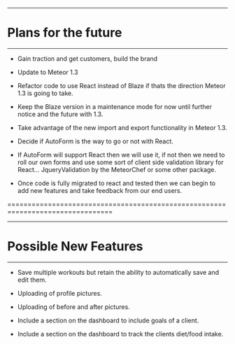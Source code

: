 ----------------------
# Plans for the future
----------------------

- Gain traction and get customers, build the brand

- Update to Meteor 1.3

- Refactor code to use React instead of Blaze if thats the direction Meteor 1.3
  is going to take.

- Keep the Blaze version in a maintenance mode for now until further notice
  and the future with 1.3.

- Take advantage of the new import and export functionality in Meteor 1.3.

- Decide if AutoForm is the way to go or not with React.

- If AutoForm will support React then we will use it, if not then we need to
  roll our own forms and use some sort of client side validation library for
  React... JqueryValidation by the MeteorChef or some other package.

- Once code is fully migrated to react and tested then we can begin to
  add new features and take feedback from our end users.

================================================================================

-----------------------
# Possible New Features
-----------------------

- Save multiple workouts but retain the ability to automatically save and edit
  them.

- Uploading of profile pictures.

- Uploading of before and after pictures.

- Include a section on the dashboard to include goals of a client.

- Include a section on the dashboard to track the clients diet/food intake.


